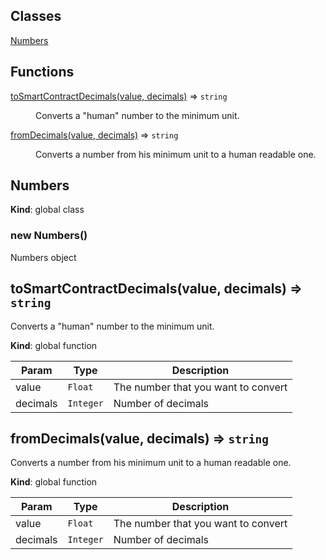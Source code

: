 ## Classes

<dl>
<dt><a href="#Numbers">Numbers</a></dt>
<dd></dd>
</dl>

## Functions

<dl>
<dt><a href="#toSmartContractDecimals">toSmartContractDecimals(value, decimals)</a> ⇒ <code>string</code></dt>
<dd><p>Converts a &quot;human&quot; number to the minimum unit.</p>
</dd>
<dt><a href="#fromDecimals">fromDecimals(value, decimals)</a> ⇒ <code>string</code></dt>
<dd><p>Converts a number from his minimum unit to a human readable one.</p>
</dd>
</dl>

<a name="Numbers"></a>

## Numbers
**Kind**: global class  
<a name="new_Numbers_new"></a>

### new Numbers()
Numbers object

<a name="toSmartContractDecimals"></a>

## toSmartContractDecimals(value, decimals) ⇒ <code>string</code>
Converts a "human" number to the minimum unit.

**Kind**: global function  

| Param | Type | Description |
| --- | --- | --- |
| value | <code>Float</code> | The number that you want to convert |
| decimals | <code>Integer</code> | Number of decimals |

<a name="fromDecimals"></a>

## fromDecimals(value, decimals) ⇒ <code>string</code>
Converts a number from his minimum unit to a human readable one.

**Kind**: global function  

| Param | Type | Description |
| --- | --- | --- |
| value | <code>Float</code> | The number that you want to convert |
| decimals | <code>Integer</code> | Number of decimals |

